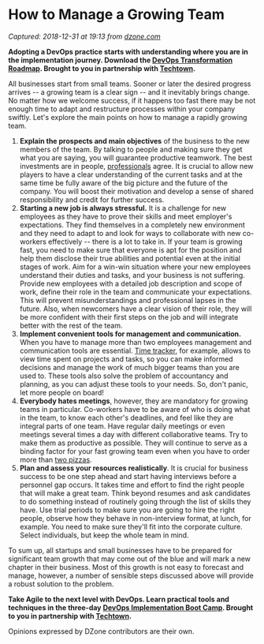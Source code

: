 # How to Manage a Growing Team

_Captured: 2018-12-31 at 19:13 from [dzone.com](https://dzone.com/articles/fishing-for-success-how-to-manage-a-growing-team)_

**Adopting a DevOps practice starts with understanding where you are in the implementation journey. Download the [DevOps Transformation Roadmap](https://dzone.com/go?i=299508&u=http%3A%2F%2Ftechtowntraining.com%2Fresources%2Ftools-resources%2Fdevops-transformation-roadmap%3Futm_source%3Ddzone%26utm_medium%3Dfooter%26utm_content%3Dguide). Brought to you in partnership with [Techtown](https://dzone.com/go?i=299508&u=http%3A%2F%2Ftechtowntraining.com%2F%3Futm_source%3Ddzone%26utm_medium%3Dfooter).**

All businesses start from small teams. Sooner or later the desired progress arrives -- a growing team is a clear sign -- and it inevitably brings change. No matter how we welcome success, if it happens too fast there may be not enough time to adapt and restructure processes within your company swiftly. Let's explore the main points on how to manage a rapidly growing team.

  1. **Explain the prospects and main objectives** of the business to the new members of the team. By talking to people and making sure they get what you are saying, you will guarantee productive teamwork. The best investments are in people, [professionals](http://www.leecockerell.com/) agree. It is crucial to allow new players to have a clear understanding of the current tasks and at the same time be fully aware of the big picture and the future of the company. You will boost their motivation and develop a sense of shared responsibility and credit for further success.
  2. **Starting a new job is always stressful.** It is a challenge for new employees as they have to prove their skills and meet employer's expectations. They find themselves in a completely new environment and they need to adapt to and look for ways to collaborate with new co-workers effectively -- there is a lot to take in. If your team is growing fast, you need to make sure that everyone is apt for the position and help them disclose their true abilities and potential even at the initial stages of work. Aim for a win-win situation where your new employees understand their duties and tasks, and your business is not suffering. Provide new employees with a detailed job description and scope of work, define their role in the team and communicate your expectations. This will prevent misunderstandings and professional lapses in the future. Also, when newcomers have a clear vision of their role, they will be more confident with their first steps on the job and will integrate better with the rest of the team.
  3. **Implement convenient tools for management and communication.** When you have to manage more than two employees management and communication tools are essential. [Time tracker](https://www.actitime.com/about-actitime), for example, allows to view time spent on projects and tasks, so you can make informed decisions and manage the work of much bigger teams than you are used to. These tools also solve the problem of accountancy and planning, as you can adjust these tools to your needs. So, don't panic, let more people on board!
  4. **Everybody hates meetings**, however, they are mandatory for growing teams in particular. Co-workers have to be aware of who is doing what in the team, to know each other's deadlines, and feel like they are integral parts of one team. Have regular daily meetings or even meetings several times a day with different collaborative teams. Try to make them as productive as possible. They will continue to serve as a binding factor for your fast growing team even when you have to order more than [two pizzas](https://www.entrepreneur.com/article/234430).
  5. **Plan and assess your resources realistically**. It is crucial for business success to be one step ahead and start having interviews before a personnel gap occurs. It takes time and effort to find the right people that will make a great team. Think beyond resumes and ask candidates to do something instead of routinely going through the list of skills they have. Use trial periods to make sure you are going to hire the right people, observe how they behave in non-interview format, at lunch, for example. You need to make sure they'll fit into the corporate culture. Select individuals, but keep the whole team in mind.

To sum up, all startups and small businesses have to be prepared for significant team growth that may come out of the blue and will mark a new chapter in their business. Most of this growth is not easy to forecast and manage, however, a number of sensible steps discussed above will provide a robust solution to the problem.

**Take Agile to the next level with DevOps. Learn practical tools and techniques in the three-day [DevOps Implementation Boot Camp](https://dzone.com/go?i=299507&u=http%3A%2F%2Ftechtowntraining.com%2Fcourses%2Fdevops-implementation-boot-camp-icp-fdo%3Futm_source%3Ddzone%26utm_medium%3Dheader%26utm_content%3Dcourse). Brought to you in partnership with [Techtown](https://dzone.com/go?i=299507&u=http%3A%2F%2Ftechtowntraining.com%2F%3Futm_source%3Ddzone%26utm_medium%3Dheader).**

Opinions expressed by DZone contributors are their own.
